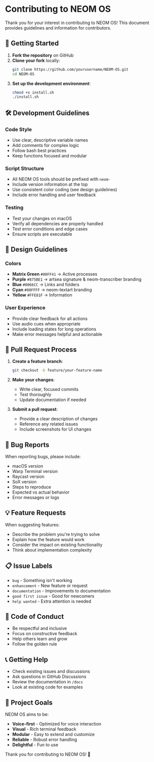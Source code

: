# Contributing to NEOM OS

Thank you for your interest in contributing to NEOM OS! This document provides guidelines and information for contributors.

## 🚀 Getting Started

1. **Fork the repository** on GitHub
2. **Clone your fork** locally:
   ```bash
   git clone https://github.com/yourusername/NEOM-OS.git
   cd NEOM-OS
   ```
3. **Set up the development environment**:
   ```bash
   chmod +x install.sh
   ./install.sh
   ```

## 🛠️ Development Guidelines

### Code Style
- Use clear, descriptive variable names
- Add comments for complex logic
- Follow bash best practices
- Keep functions focused and modular

### Script Structure
- All NEOM OS tools should be prefixed with `neom-`
- Include version information at the top
- Use consistent color coding (see design guidelines)
- Include error handling and user feedback

### Testing
- Test your changes on macOS
- Verify all dependencies are properly handled
- Test error conditions and edge cases
- Ensure scripts are executable

## 🎨 Design Guidelines

### Colors
- **Matrix Green** `#00FF41` → Active processes
- **Purple** `#875BE1` → artsea signature & neom-transcriber branding
- **Blue** `#0066CC` → Links and folders
- **Cyan** `#00FFFF` → neom-textart branding
- **Yellow** `#FFE81F` → Information

### User Experience
- Provide clear feedback for all actions
- Use audio cues when appropriate
- Include loading states for long operations
- Make error messages helpful and actionable

## 📝 Pull Request Process

1. **Create a feature branch**:
   ```bash
   git checkout -b feature/your-feature-name
   ```

2. **Make your changes**:
   - Write clear, focused commits
   - Test thoroughly
   - Update documentation if needed

3. **Submit a pull request**:
   - Provide a clear description of changes
   - Reference any related issues
   - Include screenshots for UI changes

## 🐛 Bug Reports

When reporting bugs, please include:
- macOS version
- Warp Terminal version
- Raycast version
- SoX version
- Steps to reproduce
- Expected vs actual behavior
- Error messages or logs

## 💡 Feature Requests

When suggesting features:
- Describe the problem you're trying to solve
- Explain how the feature would work
- Consider the impact on existing functionality
- Think about implementation complexity

## 📋 Issue Labels

- `bug` - Something isn't working
- `enhancement` - New feature or request
- `documentation` - Improvements to documentation
- `good first issue` - Good for newcomers
- `help wanted` - Extra attention is needed

## 🤝 Code of Conduct

- Be respectful and inclusive
- Focus on constructive feedback
- Help others learn and grow
- Follow the golden rule

## 📞 Getting Help

- Check existing issues and discussions
- Ask questions in GitHub Discussions
- Review the documentation in `/docs`
- Look at existing code for examples

## 🎯 Project Goals

NEOM OS aims to be:
- **Voice-first** - Optimized for voice interaction
- **Visual** - Rich terminal feedback
- **Modular** - Easy to extend and customize
- **Reliable** - Robust error handling
- **Delightful** - Fun to use

Thank you for contributing to NEOM OS! 🚀
